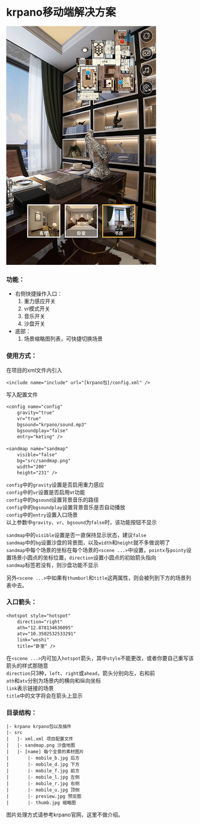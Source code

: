 # krpano移动端解决方案

![example](example.jpeg)

### 功能：
* 右侧快捷操作入口：
	1. 重力感应开关
	2. vr模式开关
	3. 音乐开关
	4. 沙盘开关
* 底部：
	1. 场景缩略图列表，可快捷切换场景



### 使用方式：
在项目的xml文件内引入
```
<include name="include" url="[krpano包]/config.xml" />
```
写入配置文件
```
<config name="config"
	gravity="true"
	vr="true"
	bgsound="krpano/sound.mp3"
	bgsoundplay="false"
	entry="keting" />

<sandmap name="sandmap"
	visible="false"
	bg="src/sandmap.png"
	width="200"
	height="231" />
```
`config`中的`gravity`设置是否启用重力感应  
`config`中的`vr`设置是否启用vr功能  
`config`中的`bgsound`设置背景音乐的路径  
`config`中的`bgsoundplay`设置背景音乐是否自动播放  
`config`中的`entry`设置入口场景  
以上参数中`gravity`、`vr`、`bgsound`为`false`时，该功能按钮不显示  

`sandmap`中的`visible`设置是否一直保持显示状态，建议`false`  
`sandmap`中的`bg`设置沙盘的背景图，以及`width`和`height`就不多做说明了  
`sandmap`中每个场景的坐标在每个场景的`<scene ...>`中设置，`pointx`与`pointy`设置场景小圆点的坐标位置，`direction`设置小圆点的初始箭头指向  
`sandmap`标签若没有，则沙盘功能不显示  

另外`<scene ...>`中如果有`thumburl`和`title`这两属性，则会被列到下方的场景列表中去。



### 入口箭头：
```
<hotspot style="hotspot"
	direction="right"
	ath="12.878134636095"
	atv="10.3502532533291"
	link="woshi"
	title="卧室" />
```
在`<scene ...>`内可加入`hotspot`箭头，其中`style`不能更改，或者你要自己重写该箭头的样式那随意  
`direction`只3种，`left`、`right`或`ahead`，箭头分别向左，右和前  
`ath`和`atv`分别为场景内的横向和纵向坐标  
`link`表示链接的场景  
`title`中的文字将会在箭头上显示  


### 目录结构：
```
|- krpano krpano包以及插件
|- src
|	|- xml.xml 项目配置文件
|	|- sandmap.png 沙盘地图
|	|- [name] 每个全景的素材图片
|		|- mobile_b.jpg 后方
|		|- mobile_d.jpg 下方
|		|- mobile_f.jpg 前方
|		|- mobile_l.jpg 左侧
|		|- mobile_r.jpg 右侧
|		|- mobile_u.jpg 顶侧
|		|- preview.jpg 预览图
|		|- thumb.jpg 缩略图
```
图片处理方式请参考krpano官网，这里不做介绍。